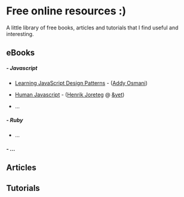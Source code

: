 Free online resources :)
=========

A little library of free books, articles and tutorials that I find useful and interesting.


eBooks
----
##### - Javascript
* [Learning JavaScript Design Patterns] - ([Addy Osmani])
* [Human Javascript] - ([Henrik Joreteg] @ [&yet])

* ...

##### - Ruby
* ...

##### - ...

Articles
----

Tutorials
----


[Learning JavaScript Design Patterns]:http://addyosmani.com/resources/essentialjsdesignpatterns/book/
[Addy Osmani]:http://addyosmani.com/
[Human Javascript]:http://read.humanjavascript.com/
[Henrik Joreteg]:https://twitter.com/henrikjoreteg
[&yet]:http://andyet.com

